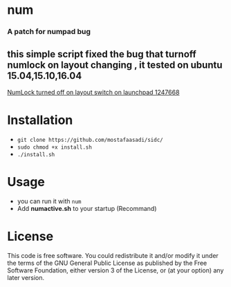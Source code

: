 # num
### A patch for numpad bug
## this simple script fixed the bug that turnoff numlock on layout changing , it tested on ubuntu 15.04,15.10,16.04
[ NumLock turned off on layout switch on launchpad 1247668](https://bugs.launchpad.net/xorg-server/+bug/1247668)

# Installation
- ```git clone https://github.com/mostafaasadi/sidc/```
- ```sudo chmod +x install.sh```
- ```./install.sh```

# Usage 
- you can run it with ```num```
- Add **numactive.sh** to your startup (Recommand)


# License
This code is free software. You could redistribute it and/or modify it under the terms of the GNU General Public License as published by the Free Software Foundation, either version 3 of the License, or (at your option) any later version.
